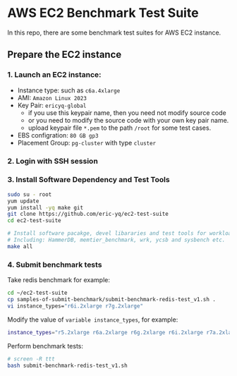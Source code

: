 # AWS EC2 Benchmark Test Suite

In this repo, there are some benchmark test suites for AWS EC2 instance.

## Prepare the EC2 instance

### 1. Launch an EC2 instance: 
- Instance type: such as `c6a.4xlarge`
- AMI:  `Amazon Linux 2023`
- Key Pair: `ericyq-global` 
    - if you use this keypair name, then you need not modify source code
    - or you need to modify the source code with your own key pair name.
    - upload keypair file `*.pem` to the path `/root` for some test cases.
- EBS configration: `80 GB gp3`
- Placement Group: `pg-cluster` with type `cluster`

### 2. Login with SSH session

### 3. Install Software Dependency and Test Tools
```bash
sudo su - root
yum update
yum install -yq make git
git clone https://github.com/eric-yq/ec2-test-suite
cd ec2-test-suite

# Install software pacakge, devel libararies and test tools for workload,
# Including: HammerDB, memtier_benchmark, wrk, ycsb and sysbench etc.
make all
```

### 4. Submit benchmark tests
Take redis benchmark for example:
```bash
cd ~/ec2-test-suite
cp samples-of-submit-benchmark/submit-benchmark-redis-test_v1.sh .
vi instance_types="r6i.2xlarge r7g.2xlarge"
```
Modify the value of `variable instance_types`, for example:
```bash
instance_types="r5.2xlarge r6a.2xlarge r6g.2xlarge r6i.2xlarge r7a.2xlarge r7g.2xlarge r7i.2xlarge r8g.2xlarge x8g.2xlarge"
```
Perform benchmark tests:
```bash
# screen -R ttt
bash submit-benchmark-redis-test_v1.sh
```